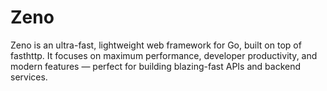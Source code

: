 # Zeno
Zeno is an ultra-fast, lightweight web framework for Go, built on top of fasthttp. It focuses on maximum performance, developer productivity, and modern features — perfect for building blazing-fast APIs and backend services.
